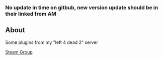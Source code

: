 ### No update in time on gitbub, new version update should be in their linked from AM
## About
Some plugins from my "left 4 dead 2" server

[Steam Group](http://steamcommunity.com/groups/AriaOnThePlanets)
